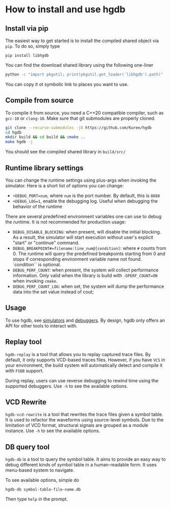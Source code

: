 # How to install and use hgdb

## Install via pip
The easiest way to get started is to install the compiled shared object
via ``pip``. To do so, simply type

```
pip install libhgdb
```

You can find the download shared library using the following one-liner

```bash
python -c "import pkgutil; print(pkgutil.get_loader('libhgdb').path)"
```

You can copy it ot symbolic link to places you want to use.

## Compile from source

To compile it from source, you need a C++20 compatible compiler, such as
`gcc-10` or `clang-10`. Make sure that git submodules are properly cloned.

```bash
git clone --recurse-submodules -j8 https://github.com/Kuree/hgdb
cd hgdb
mkdir build && cd build && cmake ..
make hgdb -j
```
You should see the compiled shared library in `build/src/`


## Runtime library settings

You can change the runtime settings using plus-args when invoking the simulator. Here is
a short list of options you can change:

- `+DEBUG_PORT=num`, where ``num`` is the port number. By default, this is `8888`
- `+DEBUG_LOG=1`, enable the debugging log. Useful when debugging the behavior of the
  runtime

There are several predefined environment variables one can use to debug the runtime. It
is not recommended for production usage:

- `DEBUG_DISABLE_BLOCKING`: when present, will disable the initial blocking. As a result,
  the simulator will start execution without user's explicit "start" or "continue"
  command.
- `DEBUG_BREAKPOINT#=filename:line_num@[condition]`: where `#` counts from 0. The runtime will
  query the predefined breakpoints starting from 0 and stops if corresponding environment
  variable name not found. `condition`` is optional.
- `DEBUG_PERF_COUNT`: when present, the system will collect performance information. Only valid
  when the library is build with `-DPERF_COUNT=ON` when invoking `cmake`.
- `DEBUG_PERF_COUNT_LOG`: when set, the system will dump the performance data into the set value
  instead of cout;

## Usage
To use hgdb, see [simulators](simulator.md) and [debuggers](debugger.md).
By design, hgdb only offers an API for other tools to interact with.


## Replay tool
`hgdb-replay` is a tool that allows you to replay captured trace files. By default, it only supports VCD-based traces
files. However, if you have `VCS` in your environment, the build system will automatically detect and compile it with
`FSDB` support.

During replay, users can use reverse debugging to rewind time using the supported debuggers. Use `-h` to see the
available options.

## VCD Rewrite
`hgdb-vcd-rewrite` is a tool that rewrites the trace files given a symbol table. It is used to refactor the waveforms
using source-level symbols. Due to the limitation of VCD format, structural signals are grouped as a module instance.
Use `-h` to see the available options.

## DB query tool
`hgdb-db` is a tool to query the symbol table. It aims to provide an easy way to debug different kinds of symbol
table in a human-readable form. It uses menu-based system to navigate.

To see available options, simple do

```
hgdb-db symbol-table-file-name.db
```

Then type `help` in the prompt.
